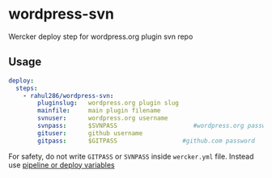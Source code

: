 # wordpress-svn

Wercker deploy step for wordpress.org plugin svn repo

## Usage

```yml
deploy:
  steps:
    - rahul286/wordpress-svn:
        pluginslug:   wordpress.org plugin slug
        mainfile:     main plugin filename 
        svnuser:      wordpress.org username
        svnpass:      $SVNPASS                     #wordpress.org password
        gituser:      github username
        gitpass:      $GITPASS                  #github.com password
```

For safety, do not write `GITPASS` or `SVNPASS` inside `wercker.yml` file. Instead use [pipeline or deploy variables](http://old-devcenter.wercker.com/articles/steps/variables.html)
